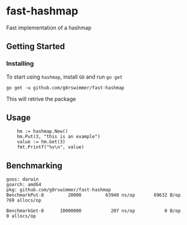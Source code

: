 # fast-hashmap
Fast implementation of a hashmap

## Getting Started 

### Installing
To start using `hashmap`, install `GO` and run `go get`
```
go get -u github.com/g8rswimmer/fast-hashmap
```
This will retrive the package

## Usage 

```
    hm := hashmap.New()
    hm.Put(3, "this is an example")
    value := hm.Get(3)
    fmt.Printf("%v\n", value)
```

## Benchmarking

```
goos: darwin
goarch: amd64
pkg: github.com/g8rswimmer/fast-hashmap
BenchmarkPut-8   	   20000	     63940 ns/op	   69632 B/op	     769 allocs/op

BenchmarkGet-8   	10000000	       207 ns/op	       0 B/op	       0 allocs/op
```
